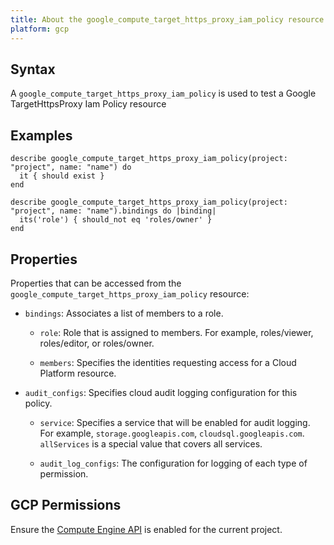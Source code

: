 ```yaml
---
title: About the google_compute_target_https_proxy_iam_policy resource
platform: gcp
---
```


## Syntax
A `google_compute_target_https_proxy_iam_policy` is used to test a Google TargetHttpsProxy Iam Policy resource

## Examples
```
describe google_compute_target_https_proxy_iam_policy(project: "project", name: "name") do
  it { should exist }
end

describe google_compute_target_https_proxy_iam_policy(project: "project", name: "name").bindings do |binding|
  its('role') { should_not eq 'roles/owner' }
end
```

## Properties
Properties that can be accessed from the `google_compute_target_https_proxy_iam_policy` resource:

  * `bindings`: Associates a list of members to a role.

    * `role`: Role that is assigned to members. For example, roles/viewer, roles/editor, or roles/owner.

    * `members`: Specifies the identities requesting access for a Cloud Platform resource.

  * `audit_configs`: Specifies cloud audit logging configuration for this policy.

    * `service`: Specifies a service that will be enabled for audit logging. For example, `storage.googleapis.com`, `cloudsql.googleapis.com`. `allServices`  is a special value that covers all services.

    * `audit_log_configs`: The configuration for logging of each type of permission.



## GCP Permissions

Ensure the [Compute Engine API](https://console.cloud.google.com/apis/library/compute.googleapis.com/) is enabled for the current project.
